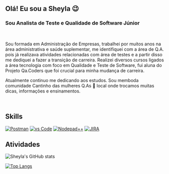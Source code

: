 ## Olá! Eu sou a Sheyla 😉	
### Sou Analista de Teste e Qualidade de Software Júnior
<br>

Sou formada em Administração de Empresas, trabalhei por muitos anos na área administrativa e saúde suplementar, me identifiquei com a área de Q.A. pois já realizava atividades relacionadas com área de testes e a partir disso me dediquei a fazer a transição de carreira. Realizei diversos cursos ligados a área tecnologia com foco em Qualidade e Teste de Software, fui aluna do Projeto Qa.Coders que foi crucial para minha mudança de carreira.


Atualmente continuo me dedicando aos estudos. Sou memboda comunidade Cantinho das mulheres Q.As :lady_beetle:	local onde trocamos muitas dicas, informações e ensinamentos. 

<br>

## **Skills**
[![Postman](https://img.shields.io/badge/Postman-FF6C37?style=for-the-badge&logo=Postman&logoColor=white)]() [![vs Code](https://img.shields.io/badge/Visual_Studio_Code-0078D4?style=for-the-badge&logo=visual%20studio%20code&logoColor=white)]()  [![Nodepad++](https://img.shields.io/badge/Notepad++-90E59A.svg?style=for-the-badge&logo=notepad%2B%2B&logoColor=black)]() [![JIRA](https://img.shields.io/badge/Jira-0052CC?style=for-the-badge&logo=Jira&logoColor=white)]()
<br> 

## Atividades

![Sheyla's GitHub stats](https://github-readme-stats.vercel.app/api?username=sheyla-lima&show_icons=true&theme=radical)

[![Top Langs](https://github-readme-stats.vercel.app/api/top-langs/?username=sheyla-lima&layout=compact)](https://github.com/anuraghazra/github-readme-stats)
